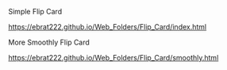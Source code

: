 Simple Flip Card 

https://ebrat222.github.io/Web_Folders/Flip_Card/index.html

More Smoothly Flip Card

https://ebrat222.github.io/Web_Folders/Flip_Card/smoothly.html
